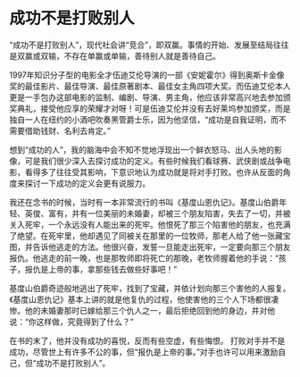 # 成功不是打败别人

“成功不是打败别人”，现代社会讲“竞合”，即双赢。事情的开始、发展至结局往往是双赢或双输，不存在单赢或单输，善待别人就是善待自己。 

1997年知识分子型的电影全才伍迪艾伦导演的一部《安妮霍尔》得到奥斯卡金像奖的最佳影片、最佳导演、最佳原著剧本、最佳女主角四项大奖。而伍迪艾伦本人更是一手包办这部电影的监制、编剧、导演、男主角，他应该非常高兴地去参加颁奖典礼，接受他应享的荣耀才对呀！可是伍迪艾伦并没有去好莱坞参加颁奖，而是独自一人在纽约的小酒吧吹奏黑管爵士乐，因为他坚信，“成功是自我证明，而不需要借助钱财、名利去肯定。” 

想到“成功的人”，我的脑海中会不知不觉地浮现出一个鲜衣怒马、出人头地的影像，可是我们很少深入去探讨成功的定义。有些时候我们看球赛、武侠剧或战争电影，看得多了往往受其影响，下意识地认为成功就是将对手打败。也许从反面的角度来探讨一下成功的定义会更有说服力。 

我还在念书的时候，当时有一本非常流行的书叫《基度山恩仇记》。基度山伯爵年轻、英俊、富有，并有一位美丽的未婚妻，却被三个朋友陷害，失去了一切，并被关入死牢，一个永远没有人能出来的死牢。他恨死了那三个陷害他的朋友，也充满了绝望。在死牢里，他却遇见了同被关在那里的一位牧师，那老人给了他一张藏宝图，并告诉他逃走的方法。他很兴奋，发誓一旦能走出死牢，一定要向那三个朋友报仇。他逃走的前一晚，也是那牧师即将死亡的那晚，老牧师握着他的手说：“孩子，报仇是上帝的事，拿那些钱去做些好事吧！” 

基度山伯爵奇迹般地逃出了死牢，找到了宝藏，并依计划向那三个害他的人报复。《基度山恩仇记》基本上讲的就是他复仇的过程，他使害他的三个人下场都很凄惨。他的未婚妻那时已嫁给那三个仇人之一，最后拒绝回到他的身边，并对他说：“你这样做，究竟得到了什么？” 

在书的末了，他并没有成功的喜悦，反而有些空虚，有些悔恨。 
打败对手并不是成功，尽管世上有许多不公的事，但“报仇是上帝的事。”对手也许可以用来激励自己，但“成功不是打败别人”。
 